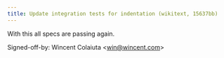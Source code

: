 ```yaml
---
title: Update integration tests for indentation (wikitext, 15637bb)
---
```


With this all specs are passing again.

Signed-off-by: Wincent Colaiuta &lt;win@wincent.com&gt;
